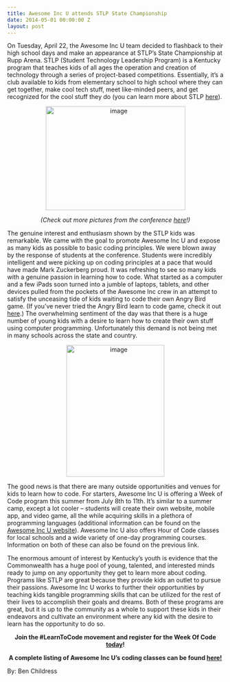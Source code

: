```yaml
---
title: Awesome Inc U attends STLP State Championship
date: 2014-05-01 00:00:00 Z
layout: post
---
```

 
<p>On Tuesday, April 22, the Awesome Inc U team decided to flashback to their high school days and make an appearance at STLP’s State Championship at Rupp Arena. STLP (Student Technology Leadership Program) is a Kentucky program that teaches kids of all ages the operation and creation of technology through a series of project-based competitions. Essentially, it’s a club available to kids from elementary school to high school where they can get together, make cool tech stuff, meet like-minded peers, and get recognized for the cool stuff they do (you can learn more about STLP <a href="http://stlp.education.ky.gov/" target="_blank">here</a>).</p>
<div align="center"><figure class="tmblr-full" data-orig-height="761" data-orig-width="1020" data-orig-src="https://lh4.googleusercontent.com/Gb2bOlWsZP61aPwp8qfjbjeWt1AJON6TzhoPswJZJQMyMipHudtbjgYWTGBgXfKumGQQukC4FZBy8Vvx5FtQ4w2escN5NWisIgiwCNbltIfhnV0m3QpLzQ-QToPHW1uVDQ"><img alt="image" height="242px;" src="https://66.media.tumblr.com/662557e55f1073378ae910dd078d4a78/tumblr_inline_pk2vhljIbU1spm8pc_540.png" width="325px;" data-orig-height="761" data-orig-width="1020" data-orig-src="https://lh4.googleusercontent.com/Gb2bOlWsZP61aPwp8qfjbjeWt1AJON6TzhoPswJZJQMyMipHudtbjgYWTGBgXfKumGQQukC4FZBy8Vvx5FtQ4w2escN5NWisIgiwCNbltIfhnV0m3QpLzQ-QToPHW1uVDQ"/></figure></div>

<div align="center"><em>(Check out more pictures from the conference <a href="https://www.flickr.com/photos/awesomeinc/sets/72157644267540985/" target="_blank">here</a>!)</em></div>
<div></div>
<p></p>
<p>The genuine interest and enthusiasm shown by the STLP kids was remarkable. We came with the goal to promote Awesome Inc U and expose as many kids as possible to basic coding principles. We were blown away by the response of students at the conference. Students were incredibly intelligent and were picking up on coding principles at a pace that would have made Mark Zuckerberg proud.  It was refreshing to see so many kids with a genuine passion in learning how to code. What started as a computer and a few iPads soon turned into a jumble of laptops, tablets, and other devices pulled from the pockets of the Awesome Inc crew in an attempt to satisfy the unceasing tide of kids waiting to code their own Angry Bird game. (If you’ve never tried the Angry Bird learn to code game, check it out<a href="http://learn.code.org/hoc/1" target="_blank"> here</a>.) The overwhelming sentiment of the day was that there is a huge number of young kids with a desire to learn how to create their own stuff using computer programming. Unfortunately this demand is not being met in many schools across the state and country.</p>
<div align="center"><figure class="tmblr-full" data-orig-height="1022" data-orig-width="758" data-orig-src="https://lh5.googleusercontent.com/BBfUQbhZKdEw2LUy7BbdaXs6YtgciNgGouX4_xF9extBUsgE-q8fgvAOcP8_5LYZyJNXylwRTT4y-k3tqBvXT8oFv7VJUnm7w-lXnhA3G5heCwtLYjLAitNFjzZKAhnK9g"><img alt="image" height="307px;" src="https://66.media.tumblr.com/b7ed908251df57b11656e550fe2d0f24/tumblr_inline_pk2vhm1LCy1spm8pc_540.png" width="228px;" data-orig-height="1022" data-orig-width="758" data-orig-src="https://lh5.googleusercontent.com/BBfUQbhZKdEw2LUy7BbdaXs6YtgciNgGouX4_xF9extBUsgE-q8fgvAOcP8_5LYZyJNXylwRTT4y-k3tqBvXT8oFv7VJUnm7w-lXnhA3G5heCwtLYjLAitNFjzZKAhnK9g"/></figure></div>
<p>The good news is that there are many outside opportunities and venues for kids to learn how to code. For starters, Awesome Inc U is offering a Week of Code program this summer from July 8th to 11th. It’s similar to a summer camp, except a lot cooler &ndash; students will create their own website, mobile app, and video game, all the while acquiring skills in a plethora of programming languages (additional information can be found on the <a href="http://www.awesomeincu.com/curriculum/#k12-week" target="_blank">Awesome Inc U website</a>). Awesome Inc U also offers Hour of Code classes for local schools and a wide variety of one-day programming courses. Information on both of these can also be found on the previous link.</p>
<p>The enormous amount of interest by Kentucky’s youth is evidence that the Commonwealth has a huge pool of young, talented, and interested minds ready to jump on any opportunity they get to learn more about coding. Programs like STLP are great because they provide kids an outlet to pursue their passions. Awesome Inc U works to further their opportunities by teaching kids tangible programming skills that can be utilized for the rest of their lives to accomplish their goals and dreams. Both of these programs are great, but it is up to the community as a whole to support these kids in their endeavors and cultivate an environment where any kid with the desire to learn has the opportunity to do so.</p>
<div align="center">
<p><strong>Join the #LearnToCode movement and register for the Week Of Code <a href="http://www.eventbrite.com/e/kids-code-camp-weekofcode-tickets-9821589639?aff=aincwebsite" target="_blank">today</a>!</strong></p>
<p><strong>A complete listing of Awesome Inc U’s coding classes can be found <a href="http://www.awesomeincu.com/#courses" target="_blank">here!</a></strong></p>
</div>

<p>By: Ben Childress</p>
